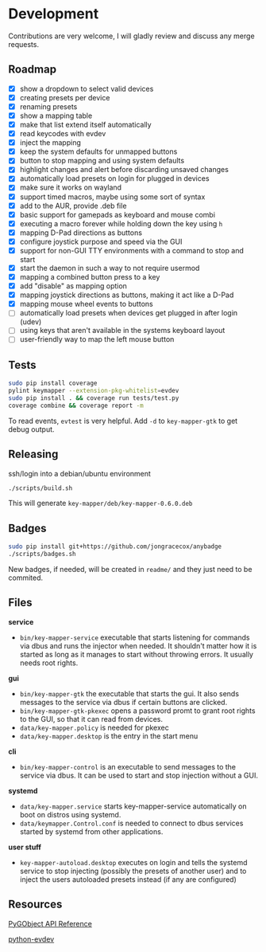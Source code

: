 # Development

Contributions are very welcome, I will gladly review and discuss any merge
requests.

## Roadmap

- [x] show a dropdown to select valid devices
- [x] creating presets per device
- [x] renaming presets
- [x] show a mapping table
- [x] make that list extend itself automatically
- [x] read keycodes with evdev
- [x] inject the mapping
- [x] keep the system defaults for unmapped buttons
- [x] button to stop mapping and using system defaults
- [x] highlight changes and alert before discarding unsaved changes
- [x] automatically load presets on login for plugged in devices
- [x] make sure it works on wayland
- [x] support timed macros, maybe using some sort of syntax
- [x] add to the AUR, provide .deb file
- [x] basic support for gamepads as keyboard and mouse combi
- [x] executing a macro forever while holding down the key using `h`
- [x] mapping D-Pad directions as buttons
- [x] configure joystick purpose and speed via the GUI
- [x] support for non-GUI TTY environments with a command to stop and start
- [x] start the daemon in such a way to not require usermod
- [x] mapping a combined button press to a key
- [x] add "disable" as mapping option
- [x] mapping joystick directions as buttons, making it act like a D-Pad
- [x] mapping mouse wheel events to buttons
- [ ] automatically load presets when devices get plugged in after login (udev)
- [ ] using keys that aren't available in the systems keyboard layout
- [ ] user-friendly way to map the left mouse button

## Tests

```bash
sudo pip install coverage
pylint keymapper --extension-pkg-whitelist=evdev
sudo pip install . && coverage run tests/test.py
coverage combine && coverage report -m
```

To read events, `evtest` is very helpful. Add `-d` to `key-mapper-gtk`
to get debug output.

## Releasing

ssh/login into a debian/ubuntu environment

```bash
./scripts/build.sh
```

This will generate `key-mapper/deb/key-mapper-0.6.0.deb`

## Badges

```bash
sudo pip install git+https://github.com/jongracecox/anybadge
./scripts/badges.sh
```

New badges, if needed, will be created in `readme/` and they
just need to be commited.

## Files

**service**

- `bin/key-mapper-service` executable that starts listening for
  commands via dbus and runs the injector when needed. It shouldn't matter how 
  it is started as long as it manages to start without throwing errors. It
  usually needs root rights.

**gui**

- `bin/key-mapper-gtk` the executable that starts the gui. It also sends
  messages to the service via dbus if certain buttons are clicked.
- `bin/key-mapper-gtk-pkexec` opens a password promt to grant root rights
  to the GUI, so that it can read from devices.
- `data/key-mapper.policy` is needed for pkexec
- `data/key-mapper.desktop` is the entry in the start menu

**cli**

- `bin/key-mapper-control` is an executable to send messages to the service
  via dbus. It can be used to start and stop injection without a GUI.

**systemd**

- `data/key-mapper.service` starts key-mapper-service automatically on boot
  on distros using systemd.
- `data/keymapper.Control.conf` is needed to connect to dbus services started
  by systemd from other applications.

**user stuff**

- `key-mapper-autoload.desktop` executes on login and tells the systemd
  service to stop injecting (possibly the presets of another user) and to
  inject the users autoloaded presets instead (if any are configured)

## Resources

[PyGObject API Reference](https://lazka.github.io/pgi-docs/)

[python-evdev](https://python-evdev.readthedocs.io/en/stable/)
